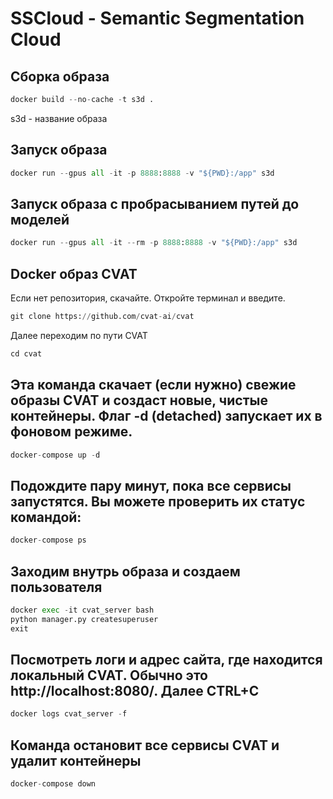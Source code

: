 # SSCloud - Semantic Segmentation Cloud 

## Сборка образа

```python
docker build --no-cache -t s3d .
```
s3d - название образа

## Запуск образа
```python
docker run --gpus all -it -p 8888:8888 -v "${PWD}:/app" s3d
```
## Запуск образа с пробрасыванием путей до моделей
```python
docker run --gpus all -it --rm -p 8888:8888 -v "${PWD}:/app" s3d
```


## Docker образ CVAT
Если нет репозитория, скачайте. Откройте терминал и введите.

```python
git clone https://github.com/cvat-ai/cvat
```

Далее переходим по пути CVAT
```python
cd cvat
```

## Эта команда скачает (если нужно) свежие образы CVAT и создаст новые, чистые контейнеры. Флаг -d (detached) запускает их в фоновом режиме.
```python
docker-compose up -d
```

## Подождите пару минут, пока все сервисы запустятся. Вы можете проверить их статус командой:
```python
docker-compose ps
```

## Заходим внутрь образа и создаем пользователя
```python
docker exec -it cvat_server bash
python manager.py createsuperuser
exit
```

## Посмотреть логи и адрес сайта, где находится локальный CVAT. Обычно это http://localhost:8080/. Далее CTRL+C
```python
docker logs cvat_server -f
```

## Команда остановит все сервисы CVAT и удалит контейнеры
```python
docker-compose down
```



